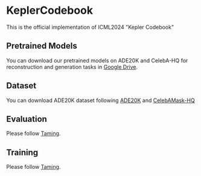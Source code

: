 # KeplerCodebook
This is the official implementation of ICML2024 "Kepler Codebook"

## Pretrained Models
You can download our pretrained models on ADE20K and CelebA-HQ for reconstruction and generation tasks in [Google Drive](https://drive.google.com/drive/folders/1OLtHNs7NVV8aFaSsyN45Mc_8EwBEF-J6?usp=drive_link).
## Dataset
You can download ADE20K dataset following [ADE20K](https://github.com/CSAILVision/ADE20K) and [CelebAMask-HQ](https://github.com/switchablenorms/CelebAMask-HQ)


## Evaluation
Please follow [Taming](https://github.com/CompVis/taming-transformers).


## Training
Please follow [Taming](https://github.com/CompVis/taming-transformers).
